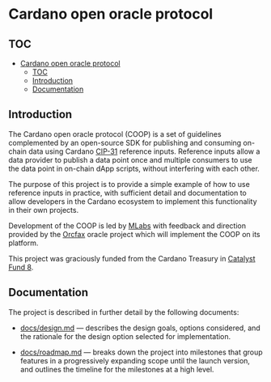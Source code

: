 # Cardano open oracle protocol

## TOC

- [Cardano open oracle protocol](#cardano-open-oracle-protocol)
  - [TOC](#toc)
  - [Introduction](#introduction)
  - [Documentation](#documentation)

## Introduction

The Cardano open oracle protocol (COOP) is a set of guidelines complemented by
an open-source SDK for publishing and consuming on-chain data using Cardano
[CIP-31](https://github.com/cardano-foundation/CIPs/blob/238ab246d74968d8123f93a013b1849a29d39a9a/CIP-0031/README.md)
reference inputs. Reference inputs allow a data provider to publish a
data point once and multiple consumers to use the data point in on-chain dApp
scripts, without interfering with each other.

The purpose of this project is to provide a simple example of how to use
reference inputs in practice, with sufficient detail and documentation to
allow developers in the Cardano ecosystem to implement this functionality
in their own projects.

Development of the COOP is led by [MLabs](https://mlabs.city/) with feedback and
direction provided by the [Orcfax](https://www.orcfax.link/about/) oracle project
which will implement the COOP on its platform.

This project was graciously funded from the Cardano Treasury in
[Catalyst Fund 8](https://cardano.ideascale.com/c/idea/402572).

## Documentation

The project is described in further detail by the following documents:

- [docs/design.md](docs/design.md) — describes the design goals, options
  considered, and the rationale for the design option selected for
  implementation.

- [docs/roadmap.md](docs/roadmap.md) — breaks down the project into milestones
  that group features in a progressively expanding scope until the launch
  version, and outlines the timeline for the milestones at a high level.

